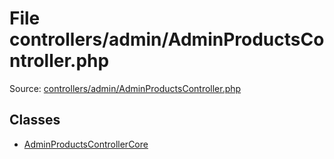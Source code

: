 File controllers/admin/AdminProductsController.php
=========

Source: [controllers/admin/AdminProductsController.php](https://github.com/PrestaShop/PrestaShop/blob/1.6.0.12/controllers/admin/AdminProductsController.php)


Classes
-------

* [AdminProductsControllerCore](class.AdminProductsControllerCore.md)

